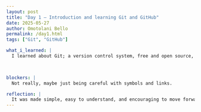 ```yaml
---
layout: post
title: "Day 1 – Introduction and learning Git and GitHub"
date: 2025-05-27
author: Omotolani Bello
permalink: /day1.html
tags: ["Git", "GitHub"]

what_i_learned: |
  I learned about Git; a version control system, free and open source, and  system to keep track of your changes. I learned about the basic commands in Git and a recorded snapshot of changes called commit. I learned what GitHub is: an online platform with lots of Git repositories.

  

blockers: |
  Not really, maybe just being careful with symbols and links.

reflection: |
  It was made simple, easy to understand, and encouraging to move forward and learning more
---
```

